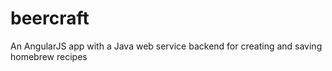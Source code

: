 # beercraft
An AngularJS app with a Java web service backend for creating and saving homebrew recipes
